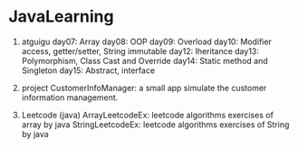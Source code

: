 # JavaLearning
1. atguigu
day07: Array
day08: OOP
day09: Overload
day10: Modifier access, getter/setter, String immutable
day12: Iheritance
day13: Polymorphism, Class Cast and Override
day14: Static method and Singleton
day15: Abstract, interface

2. project
CustomerInfoManager:
	a small app simulate the customer information management.

3. Leetcode (java)
ArrayLeetcodeEx:
	leetcode algorithms exercises of array by java
StringLeetcodeEx:
	leetcode algorithms exercises of String by java


